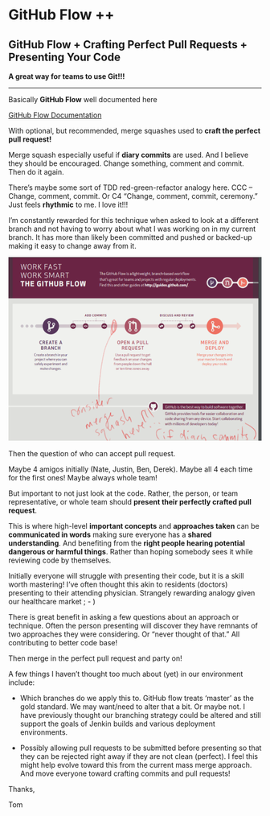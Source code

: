 # GitHub Flow ++

## GitHub Flow + Crafting Perfect Pull Requests + Presenting Your Code

**A great way for teams to use Git!!!**

---
 
Basically **GitHub Flow** well documented here
 
[GitHub Flow Documentation](https://guides.github.com/introduction/flow/index.html])
 
With optional, but recommended, merge squashes used to **craft the perfect pull request!**
 
Merge squash especially useful if **diary commits** are used. And I believe they should be encouraged. Change something, comment and commit. Then do it again. 
 
There’s maybe some sort of TDD red-green-refactor analogy here. CCC – Change, comment, commit. Or C4 “Change, comment, commit, ceremony.” Just feels **rhythmic** to me. I love it!!!
 
I’m constantly rewarded for this technique when asked to look at a different branch and not having to worry about what I was working on in my current branch. It has more than likely been committed and pushed or backed-up making it easy to change away from it.
 
![Annotated GitHub Flow Picture](./github-flow-with-squash-me.png)
 
Then the question of who can accept pull request. 
 
Maybe 4 amigos initially (Nate, Justin, Ben, Derek). Maybe all 4 each time for the first ones! Maybe always whole team!
 
But important to not just look at the code. Rather, the person, or team representative, or whole team should **present their perfectly crafted pull request**.
 
This is where high-level **important concepts** and **approaches taken** can be **communicated in words** making sure everyone has a **shared understanding**. And benefiting from the **right people hearing potential dangerous or harmful things**. Rather than hoping somebody sees it while reviewing code by themselves.
 
Initially everyone will struggle with presenting their code, but it is a skill worth mastering! I’ve often thought this akin to residents (doctors) presenting to their attending physician. Strangely rewarding analogy given our healthcare market ; - )
 
There is great benefit in asking a few questions about an approach or technique. Often the person presenting will discover they have remnants of two approaches they were considering. Or “never thought of that.” All contributing to better code base!
 
Then merge in the perfect pull request and party on!
 
A few things I haven’t thought too much about (yet) in our environment include:
 
* Which branches do we apply this to. GitHub flow treats ‘master’ as the gold standard. We may want/need to alter that a bit. Or maybe not. I have previously thought our branching strategy could be altered and still support the goals of Jenkin builds and various deployment environments.
 
* Possibly allowing pull requests to be submitted before presenting so that they can be rejected right away if they are not clean (perfect). I feel this might help evolve toward this from the current mass merge approach. And move everyone toward crafting commits and pull requests!
 
Thanks,

Tom
